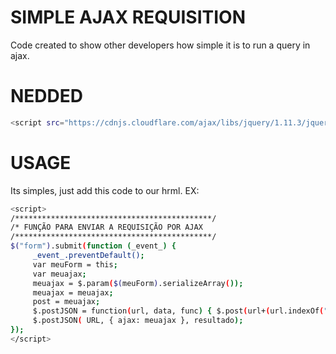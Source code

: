 # SIMPLE AJAX REQUISITION

Code created to show other developers how simple it is to run a query in ajax.

# NEDDED

```bash
<script src="https://cdnjs.cloudflare.com/ajax/libs/jquery/1.11.3/jquery.min.js"></script>
```

# USAGE

Its simples, just add this code to our hrml.
EX:
```bash
<script>
/********************************************/
/* FUNÇÃO PARA ENVIAR A REQUISIÇÃO POR AJAX
/********************************************/
$("form").submit(function (_event_) {
     _event_.preventDefault();
     var meuForm = this;
     var meuajax;
     meuajax = $.param($(meuForm).serializeArray());
     meuajax = meuajax;
     post = meuajax;
     $.postJSON = function(url, data, func) { $.post(url+(url.indexOf("?") == -1 ? "?" : "&")+"callback=?", data, func, "json"); }
     $.postJSON( URL, { ajax: meuajax }, resultado);
});
</script>
``` 

